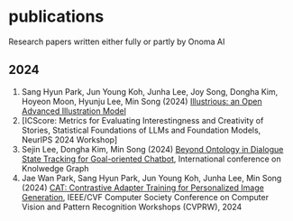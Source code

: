 # publications
Research papers written either fully or partly by Onoma AI
## 2024
1. Sang Hyun Park, Jun Young Koh, Junha Lee, Joy Song, Dongha Kim, Hoyeon Moon, Hyunju Lee, Min Song (2024) [Illustrious: an Open Advanced Illustration Model](https://arxiv.org/abs/2409.19946)
2. [ICScore: Metrics for Evaluating Interestingness and Creativity of Stories, Statistical Foundations of LLMs and Foundation Models, NeurIPS 2024 Workshop]
3. Sejin Lee, Dongha Kim, Min Song (2024) [Beyond Ontology in Dialogue State Tracking for Goal-oriented Chatbot](https://arxiv.org/abs/2410.22767), International conference on Knolwedge Graph
4. Jae Wan Park, Sang Hyun Park, Jun Young Koh, Junha Lee, Min Song (2024) [CAT: Contrastive Adapter Training for Personalized Image Generation](https://arxiv.org/abs/2404.07554), IEEE/CVF Computer Society Conference on Computer Vision and Pattern Recognition Workshops (CVPRW), 2024

